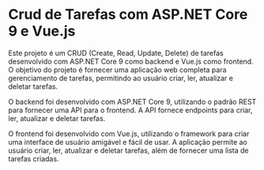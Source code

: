 # Crud de Tarefas com ASP.NET Core 9 e Vue.js

Este projeto é um CRUD (Create, Read, Update, Delete) de tarefas desenvolvido com ASP.NET Core 9 como backend e Vue.js como frontend. O objetivo do projeto é fornecer uma aplicação web completa para gerenciamento de tarefas, permitindo ao usuário criar, ler, atualizar e deletar tarefas.

O backend foi desenvolvido com ASP.NET Core 9, utilizando o padrão REST para fornecer uma API para o frontend. A API fornece endpoints para criar, ler, atualizar e deletar tarefas.

O frontend foi desenvolvido com Vue.js, utilizando o framework para criar uma interface de usuário amigável e fácil de usar. A aplicação permite ao usuário criar, ler, atualizar e deletar tarefas, além de fornecer uma lista de tarefas criadas.
